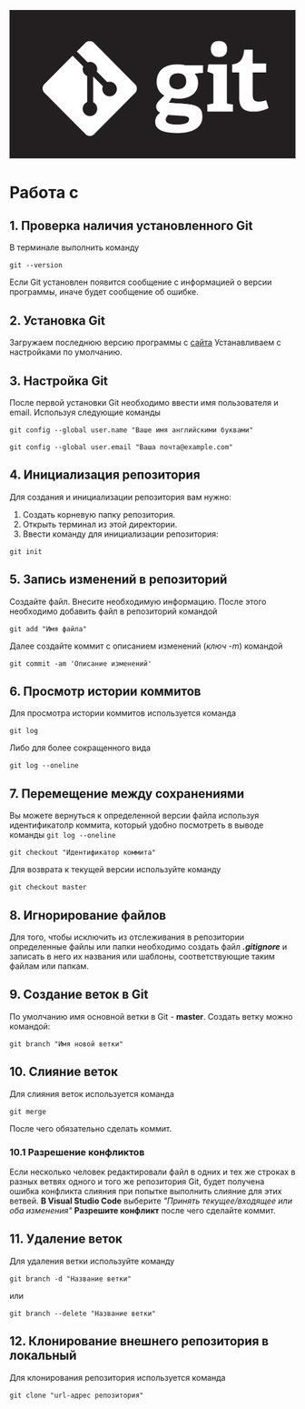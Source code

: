 ![Logo](Git-Logo.png)
# Работа с 
## 1. Проверка наличия установленного Git
В терминале выполнить команду 
```
git --version
``` 
Если Git установлен появится сообщение с информацией о версии программы, иначе будет сообщение об ошибке.

## 2. Установка Git
Загружаем последнюю версию программы с [сайта](https://git-scm.com/downloads)
Устанавливаем с настройками по умолчанию. 

## 3. Настройка Git
После первой установки Git необходимо ввести имя пользователя и email.
Используя следующие команды
```
git config --global user.name "Ваше имя английскими буквами"
```
```
git config --global user.email "Ваша почта@example.com"
```

## 4. Инициализация репозитория
Для создания и инициализации репозитория вам нужно:
1. Создать корневую папку репозитория.
2. Открыть терминал из этой директории.
3. Ввести команду для инициализации репозитория:
```
git init
```
## 5. Запись изменений в репозиторий
Создайте файл. Внесите необходимую информацию.
После этого необходимо добавить файл в репозиторий командой
```
git add "Имя файла"
```
Далее создайте коммит с описанием изменений (*ключ -m*) командой
```
git commit -am 'Описание изменений'
```

## 6. Просмотр истории коммитов
Для просмотра истории коммитов используется команда
```
git log
```
Либо для более сокращенного вида
```
git log --oneline
```
## 7. Перемещение между сохранениями
Вы можете вернуться к определенной версии файла используя идентификатолр коммита, который удобно посмотреть в выводе команды ``git log --oneline``
```
git checkout "Идентификатор коммита"
```
Для возврата к текущей версии используйте команду
```
git checkout master
```

## 8. Игнорирование файлов
Для того, чтобы исключить из отслеживания в репозитории определенные файлы или папки необходимо создать файл ***.gitignore*** и записать в него их названия или шаблоны, соответствующие таким файлам или папкам.

## 9. Создание веток в Git
По умолчанию имя основной ветки в Git - **master**.
Создать ветку можно командой:
```
git branch "Имя новой ветки"
```

## 10. Слияние веток
Для слияния веток используется команда
```
git merge
```
После чего обязательно сделать коммит.

### 10.1 Разрешение конфликтов
Если несколько человек редактировали файл в одних и тех же строках в разных ветвях одного и того же репозитория Git, будет получена ошибка конфликта слияния при попытке выполнить слияние для этих ветвей.
**В Visual Studio Code** выберите *"Принять текущее/входящее или оба изменения"*
**Разрешите конфликт** после чего сделайте коммит.

## 11. Удаление веток
Для удаления ветки используйте команду 
```
git branch -d "Название ветки"
```
или

```
git branch --delete "Название ветки"
```

## 12. Клонирование внешнего репозитория в локальный
Для клонирования репозитория используется команда
```
git clone "url-адрес репозитория"
```